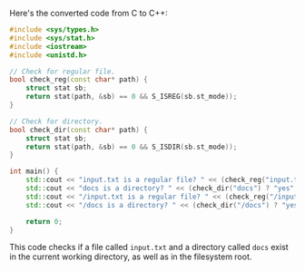 Here's the converted code from C to C++:

```cpp
#include <sys/types.h>
#include <sys/stat.h>
#include <iostream>
#include <unistd.h>

// Check for regular file.
bool check_reg(const char* path) {
    struct stat sb;
    return stat(path, &sb) == 0 && S_ISREG(sb.st_mode));
}

// Check for directory.
bool check_dir(const char* path) {
    struct stat sb;
    return stat(path, &sb) == 0 && S_ISDIR(sb.st_mode));
}

int main() {
    std::cout << "input.txt is a regular file? " << (check_reg("input.txt") ? "yes" : "no")) << std::endl;
    std::cout << "docs is a directory? " << (check_dir("docs") ? "yes" : "no")) << std::endl;
    std::cout << "/input.txt is a regular file? " << (check_reg("/input.txt") ? "yes" : "no")) << std::endl;
    std::cout << "/docs is a directory? " << (check_dir("/docs") ? "yes" : "no")) << std::endl;

    return 0;
}
```

This code checks if a file called `input.txt` and a directory called `docs` exist in the current working directory, as well as in the filesystem root.
